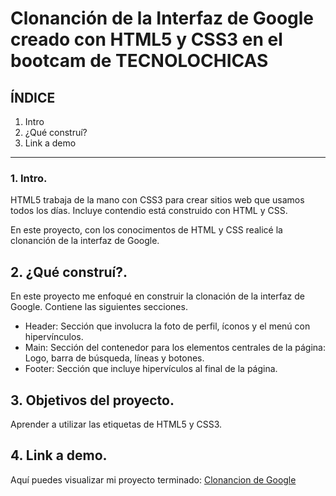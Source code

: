 # Clonanción de la Interfaz de Google creado con HTML5 y CSS3 en el bootcam de TECNOLOCHICAS


## ÍNDICE

1. Intro
2. ¿Qué construí?
3. Link a demo

****

### 1. Intro.
HTML5 trabaja de la mano con CSS3 para crear sitios web que usamos todos los días. Incluye contendio está construido con HTML y CSS.

En este proyecto, con los conocimentos de HTML y CSS realicé la clonanción de la interfaz de Google.

## 2. ¿Qué construí?.
En este proyecto me enfoqué en construir la clonación de la interfaz de Google.
Contiene las siguientes secciones.

* Header: Sección que involucra la foto de perfil, íconos y el menú con hipervínculos.
*  Main: Sección del contenedor para los elementos centrales de la página: Logo, barra de búsqueda, líneas y botones.
*  Footer: Sección que incluye hipervículos al final de la página.

## 3. Objetivos del proyecto.
Aprender a utilizar las etiquetas de HTML5 y CSS3.

## 4. Link a demo.
Aquí puedes visualizar mi proyecto terminado: [Clonancion de Google](#)
